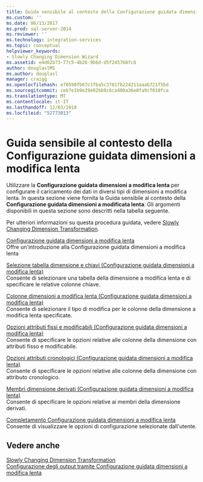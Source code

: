 ```yaml
---
title: Guida sensibile al contesto della Configurazione guidata dimensioni a modifica lenta | Microsoft Docs
ms.custom: ''
ms.date: 06/13/2017
ms.prod: sql-server-2014
ms.reviewer: ''
ms.technology: integration-services
ms.topic: conceptual
helpviewer_keywords:
- Slowly Changing Dimension Wizard
ms.assetid: e4d62b73-77c5-4b26-9b6d-d5f245768fc8
author: douglaslMS
ms.author: douglasl
manager: craigg
ms.openlocfilehash: e70590fb67c1fba5c3781fb224211aaab721f5bd
ms.sourcegitcommit: ceb7e1b9e29e02bb0c6ca400a36e0fa9cf010fca
ms.translationtype: MT
ms.contentlocale: it-IT
ms.lasthandoff: 12/03/2018
ms.locfileid: "52773013"
---
```

# <a name="slowly-changing-dimension-wizard-f1-help"></a>Guida sensibile al contesto della Configurazione guidata dimensioni a modifica lenta
  Utilizzare la **Configurazione guidata dimensioni a modifica lenta** per configurare il caricamento dei dati in diversi tipi di dimensioni a modifica lenta. In questa sezione viene fornita la Guida sensibile al contesto della **Configurazione guidata dimensioni a modificata lenta**. Gli argomenti disponibili in questa sezione sono descritti nella tabella seguente.  
  
 Per ulteriori informazioni su questa procedura guidata, vedere [Slowly Changing Dimension Transformation](slowly-changing-dimension-transformation.md).  
  
 [Configurazione guidata dimensioni a modifica lenta](welcome-to-the-slowly-changing-dimension-wizard.md)  
 Offre un'introduzione alla Configurazione guidata dimensioni a modifica lenta  
  
 [Selezione tabella dimensione e chiavi &#40;Configurazione guidata dimensioni a modifica lenta&#41;](select-a-dimension-table-and-keys-slowly-changing-dimension-wizard.md)  
 Consente di selezionare una tabella della dimensione a modifica lenta e di specificare le relative colonne chiave.  
  
 [Colonne dimensioni a modifica lenta &#40;Configurazione guidata dimensioni a modifica lenta&#41;](slowly-changing-dimension-columns-slowly-changing-dimension-wizard.md)  
 Consente di selezionare il tipo di modifica per le colonne della dimensione a modifica lenta specificate.  
  
 [Opzioni attributi fissi e modificabili &#40;Configurazione guidata dimensioni a modifica lenta&#41;](fixed-and-changing-attribute-options-slowly-changing-dimension-wizard.md)  
 Consente di specificare le opzioni relative alle colonne della dimensione con attributi fisso e modificabile.  
  
 [Opzioni attributi cronologici &#40;Configurazione guidata dimensioni a modifica lenta&#41;](historical-attribute-options-slowly-changing-dimension-wizard.md)  
 Consente di specificare le opzioni relative alle colonne della dimensione con attributo cronologico.  
  
 [Membri dimensione derivati &#40;Configurazione guidata dimensioni a modifica lenta&#41;](inferred-dimension-members-slowly-changing-dimension-wizard.md)  
 Consente di specificare le opzioni relative ai membri della dimensione derivati.  
  
 [Completamento Configurazione guidata dimensioni a modifica lenta](finish-the-slowly-changing-dimension-wizard.md)  
 Consente di visualizzare le opzioni di configurazione selezionate dall'utente.  
  
## <a name="see-also"></a>Vedere anche  
 [Slowly Changing Dimension Transformation](slowly-changing-dimension-transformation.md)   
 [Configurazione degli output tramite Configurazione guidata dimensioni a modifica lenta](configure-outputs-using-the-slowly-changing-dimension-wizard.md)  
  
  
